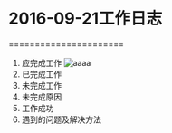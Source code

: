 # 2016-09-21工作日志
======================

1. 应完成工作
  ![aaaa](svn.files/image005.png)
2. 已完成工作
3. 未完成工作
4. 未完成原因
5. 工作成功
6. 遇到的问题及解决方法

